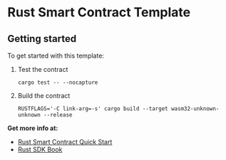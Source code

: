 # Rust Smart Contract Template

## Getting started

To get started with this template:

1. Test the contract 

    `cargo test -- --nocapture`

2. Build the contract

    `RUSTFLAGS='-C link-arg=-s' cargo build --target wasm32-unknown-unknown --release`

**Get more info at:**

* [Rust Smart Contract Quick Start](https://docs.near.org/docs/develop/contracts/rust/intro)
* [Rust SDK Book](https://www.near-sdk.io/)
